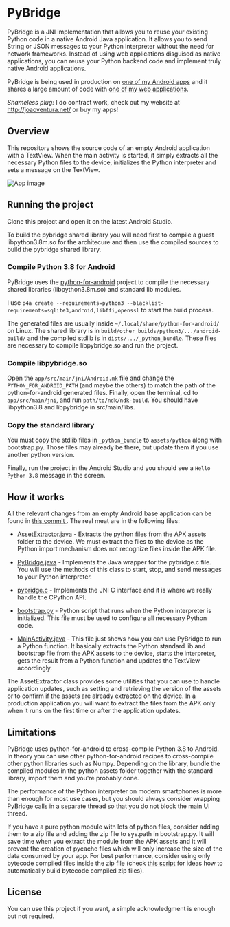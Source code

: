 # PyBridge

PyBridge is a JNI implementation that allows you to reuse your existing Python code in a native
Android Java application. It allows you to send String or JSON messages to your Python interpreter
without the need for network frameworks. Instead of using web applications disguised as native
applications, you can reuse your Python backend code and implement truly native Android applications.

PyBridge is being used in production on [one of my Android apps](https://play.google.com/store/apps/details?id=com.flatangle.charts) and it shares a large amount of code with [one of my web applications](http://elements.flatangle.com/).

*Shameless plug:* I do contract work, check out my website at http://joaoventura.net/ or buy my apps!


## Overview

This repository shows the source code of an empty Android application with a TextView.
When the main activity is started, it simply extracts all the necessary Python files to the device,
initializes the Python interpreter and sets a message on the TextView.

![App image](https://github.com/joaoventura/pybridge/blob/master/pybridge.png)


## Running the project

Clone this project and open it on the latest Android Studio.

To build the pybridge shared library you will need first to compile a guest libpython3.8m.so for the architecure and then use the compiled sources to build the pybridge shared library.

### Compile Python 3.8 for Android

PyBridge uses the [python-for-android](https://python-for-android.readthedocs.io/en/latest/) project to compile the necessary shared libraries (libpython3.8m.so) and standard lib modules. 

I use `p4a create --requirements=python3 --blacklist-requirements=sqlite3,android,libffi,openssl` to start the build process. 

The generated files are usually inside `~/.local/share/python-for-android/` on Linux. The shared library is in `build/other_builds/python3/.../android-build/` and the compiled stdlib is in `dists/.../_python_bundle`. These files are necessary to compile libpybridge.so and run the project.

### Compile libpybridge.so

Open the `app/src/main/jni/Android.mk` file and change the `PYTHON_FOR_ANDROID_PATH` (and maybe the others) to match the path of the python-for-android generated files. Finally, open the terminal, cd to `app/src/main/jni`, and run `path/to/ndk/ndk-build`. You should have libpython3.8 and libpybridge in src/main/libs.

### Copy the standard library 

You must copy the stdlib files in `_python_bundle` to `assets/python` along with bootstrap.py. Those files may already be there, but update them if you use another python version.

Finally, run the project in the Android Studio and you should see a `Hello Python 3.8` message in the screen.


## How it works

All the relevant changes from an empty Android base application can be found in [this commit
](https://github.com/joaoventura/pybridge/commit/723b7e463ff1a8a3b6ff2bfcae272ce9c07bf800).
The real meat are in the following files:

* [AssetExtractor.java](https://github.com/joaoventura/pybridge/blob/master/app/src/main/java/com/jventura/pybridge/AssetExtractor.java) -
 Extracts the python files from the APK assets folder to the device. We must extract the files to
the device as the Python import mechanism does not recognize files inside the APK file.

* [PyBridge.java](https://github.com/joaoventura/pybridge/blob/master/app/src/main/java/com/jventura/pybridge/PyBridge.java) -
 Implements the Java wrapper for the pybridge.c file. You will use the methods of this class to
start, stop, and send messages to your Python interpreter.

* [pybridge.c](https://github.com/joaoventura/pybridge/blob/master/app/src/main/jni/pybridge.c) -
 Implements the JNI C interface and it is where we really handle the CPython API.

* [bootstrap.py](https://github.com/joaoventura/pybridge/blob/master/app/src/main/assets/python/bootstrap.py) -
 Python script that runs when the Python interpreter is initialized. This file must be used to
configure all necessary Python code.

* [MainActivity.java](https://github.com/joaoventura/pybridge/blob/master/app/src/main/java/com/jventura/pyapp/MainActivity.java) -
 This file just shows how you can use PyBridge to run a Python function. It basically extracts the
Python standard lib and bootstrap file from the APK assets to the device, starts the interpreter,
gets the result from a Python function and updates the TextView accordingly.

The AssetExtractor class provides some utilities that you can use to handle application updates,
such as setting and retrieving the version of the assets or to confirm if the assets are already
extracted on the device. In a production application you will want to extract the files from the APK
only when it runs on the first time or after the application updates.


## Limitations

PyBridge uses python-for-android to cross-compile Python 3.8 to Android. In theory you can use other python-for-android recipes to cross-compile other python libraries such as Numpy. Depending on the library, bundle the compiled modules in the python assets folder together with the standard library, import them and you're probably done.

The performance of the Python interpreter on modern smartphones is more than enough for most use cases,
but you should always consider wrapping PyBridge calls in a separate thread so that you do not block
the main UI thread.

If you have a pure python module with lots of python files, consider adding them to a zip file
and adding the zip file to sys.path in bootstrap.py. It will save time when you extract the module
from the APK assets and it will prevent the creation of pycache files which will only increase the
size of the data consumed by your app. For best performance, consider using only bytecode compiled
files inside the zip file (check [this script](https://github.com/flatangle/flatlib/blob/master/scripts/build.py)
for ideas how to automatically build bytecode compiled zip files).


## License

You can use this project if you want, a simple acknowledgment is enough but not required.
